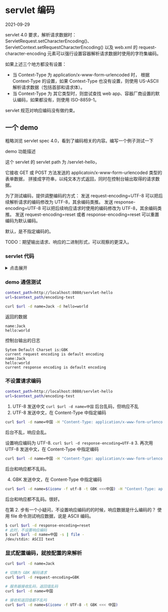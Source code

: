 # servlet 编码
2021-09-29

servlet 4.0 要求，解析请求数据时：
ServletRequest.setCharacterEncoding()、ServletContext.setRequestCharacterEncoding()
以及 web.xml 的 request-character-encoding 元素可以强行设置容器解析请求数据时使用的字符集编码。

如果上述三个地方都没有设置：
- 当 Context-Type 为 application/x-www-form-urlencoded 时，
  根据 Context-Type 的设置，如果 Context-Type 也没有设置，则使用 US-ASCII 解析请求数据（包括首部和请求体）。
- 当 Context-Type 为 其它类型时，则尝试查找 web app、容器厂商设置的默认编码，如果都没有，则使用 ISO-8859-1。

servlet 规范对响应编码没有做约束。

## 一个 demo
粗略浏览 servlet spec 4.0，看到了编码相关的内容。编写一个例子测试一下

demo 功能描述

这个 servlet 的 servlet path 为 /servlet-hello，

它接收 GET 或 POST 方法发送的 applicatoin/x-www-form-urlencoded 类型的表单数据，
拼接成字符串，以纯文本方式返回，同时在控制台输出取得的请求数据。

为了测试编码，提供调整编码的方式：
发送 request-encoding=UTF-8 可以把后续解析请求的编码修改为 UTF-8，其余编码类推。
发送 response-encoding=UTF-8 可以把后续响应请求时使用的编码修改为 UTF-8，其余编码类推。
发送 request-encoding=reset 或者 response-encoding=reset 可以重置编码为默认编码。

默认，是不指定编码的。

TODO：期望输出请求、响应的二进制形式，可以观察的更深入。

### servlet 代码
<details><summary> 点击展开 </summary>

```java
{{#include code/servlet-hello/EncodingTest.java}}
```
</details>

### demo 通信测试
```bash
context_path=http://localhost:8080/servlet-hello
url=$context_path/encoding-test

curl $url -d name=Jack -d hello=world
```
返回的数据
```
name:Jack
hello:world
```
控制台输出的日志
```
Sytem Default Charset is:GBK
current request encoding is default encoding
name:Jack
hello:world
current response encoding is default encoding
```
### 不设置请求编码

```bash
context_path=http://localhost:8080/servlet-hello
url=$context_path/encoding-test

```

1. UTF-8 发送中文 `curl $url -d name=中国` 后台乱码，但响应不乱
2. UTF-8 发送中文，在 Content-Type 中指定编码
```bash
curl $url -d name=中国 -H "Content-Type: application/x-www-form-urlencoded;charset=utf-8"
```
后台不乱，响应会乱。

设置响应编码为 UTF-8. `curl $url -d response-encoding=UTF-8`
3. 再次用 UTF-8 发送中文，在 Content-Type 中指定编码
```bash
curl $url -d name=中国 -H "Content-Type: application/x-www-form-urlencoded;charset=utf-8"
```
后台和响应都不乱码。

4. GBK 发送中文，在 Content-Type 中指定编码
```bash
curl $url -d name=$(iconv -f utf-8 -t GBK <<<中国) -H "Content-Type: application/x-www-form-urlencoded;charset=GBK"
```
后台和响应都不乱码。很好。

在第 2. 步有一个小疑问，不设置响应编码的的时候，响应数据是什么编码的？
使用 file 命令测试响应数据，说是 ASCII 编码。
```bash
$ curl $url -d response-encoding=reset
# 此时，不设置响应编码
$ curl $url -d name=中国 -s | file -
/dev/stdin: ASCII text
```
### 显式配置编码，就按配置的来解析
```bash
curl $url -d name=Jack

# 切换为 GBK 解码请求
curl $url -d request-encoding=GBK

# 服务器接收乱码，返回值乱码
curl $url -d name=中国

# 接收和返回值都不乱吗
curl $url -d name=$(iconv -f UTF-8 -t GBK <<< 中国)
```
